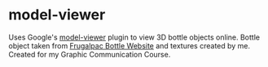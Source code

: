# model-viewer
Uses Google's [model-viewer](https://modelviewer.dev/) plugin to view 3D bottle objects online.
Bottle object taken from [Frugalpac Bottle Website](https://frugalpac.com/frugal-bottle/) and textures created by me.
Created for my Graphic Communication Course.